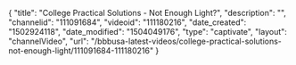{
    "title": "College Practical Solutions - Not Enough Light?",
    "description": "",
    "channelid": "111091684",
    "videoid": "111180216",
    "date_created": "1502924118",
    "date_modified": "1504049176",
    "type": "captivate",
    "layout": "channelVideo",
    "url": "\/bbbusa-latest-videos\/college-practical-solutions-not-enough-light\/111091684-111180216"
}